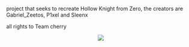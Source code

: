 project that seeks to recreate Hollow Knight from Zero, the creators are Gabriel_Zeetos, P1xel and Sleenx

all rights to Team cherry

<div align="center">
<img src='  https://media.discordapp.net/attachments/1155091575135805541/1181675919614693486/Design_sem_nome_20231012_202229_0000.png?ex=6581ec75&is=656f7775&hm=9a59b121d88b90262a688281547c3665fd5b64ea968e1bf1ba1855df59eb38c6&'/>
</div>

